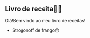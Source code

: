 ## Livro de receita:woman_cook:

Olá!Bem vindo ao meu livro de receitas!

- Strogonoff de frango:hushed:

  

